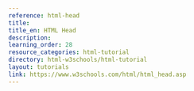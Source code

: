 ```yaml
---
reference: html-head
title:
title_en: HTML Head
description:
learning_order: 28
resource_categories: html-tutorial
directory: html-w3schools/html-tutorial
layout: tutorials
link: https://www.w3schools.com/html/html_head.asp
---
```

